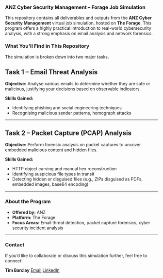 ### ANZ Cyber Security Management – Forage Job Simulation

This repository contains all deliverables and outputs from the **ANZ Cyber Security Management** virtual job simulation, hosted on **The Forage**. This program offers a highly practical introduction to real-world cybersecurity analysis, with a strong emphasis on email analysis and network forensics. 

### What You'll Find in This Repository

The simulation is broken down into two major tasks. 


## Task 1 – Email Threat Analysis

**Objective:** Analyse various emails to determine whether they are safe or malicious, justifying your decisions based on observable indicators.

**Skills Gained:**

* Identifying phishing and social engineering techniques
* Recognising malicious sender patterns, homograph attacks

---

## Task 2 – Packet Capture (PCAP) Analysis

**Objective:** Perform forensic analysis on packet captures to uncover embedded malicious content and hidden files.

**Skills Gained:**

* HTTP object carving and manual hex reconstruction
* Identifying suspicious file types in transit
* Detecting hidden or disguised files (e.g., ZIPs disguised as PDFs, embedded images, base64 encoding)

---

### About the Program

* **Offered by:** ANZ 
* **Platform:** The Forage
* **Focus Areas:** Email threat detection, packet capture forensics, cyber security incident analysis

---

### Contact

If you’d like to collaborate or discuss this simulation further, feel free to connect:

**Tim Barclay**
[Email](mailto:timbarc@proton.me)
[LinkedIn](https://www.linkedin.com/in/timbarc/)
